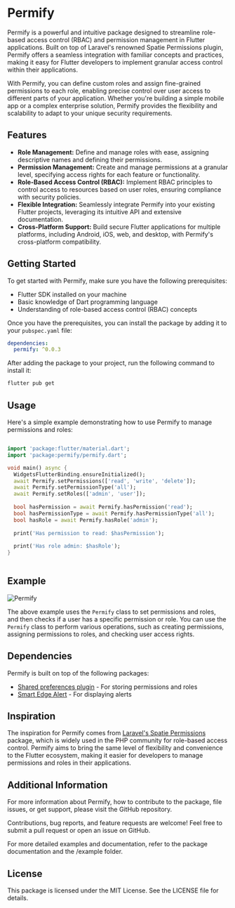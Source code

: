 # Permify

Permify is a powerful and intuitive package designed to streamline role-based access control (RBAC) and permission management in Flutter applications. Built on top of Laravel's renowned Spatie Permissions plugin, Permify offers a seamless integration with familiar concepts and practices, making it easy for Flutter developers to implement granular access control within their applications.

With Permify, you can define custom roles and assign fine-grained permissions to each role, enabling precise control over user access to different parts of your application. Whether you're building a simple mobile app or a complex enterprise solution, Permify provides the flexibility and scalability to adapt to your unique security requirements.

## Features

- **Role Management:** Define and manage roles with ease, assigning descriptive names and defining their permissions.
- **Permission Management:** Create and manage permissions at a granular level, specifying access rights for each feature or functionality.
- **Role-Based Access Control (RBAC):** Implement RBAC principles to control access to resources based on user roles, ensuring compliance with security policies.
- **Flexible Integration:** Seamlessly integrate Permify into your existing Flutter projects, leveraging its intuitive API and extensive documentation.
- **Cross-Platform Support:** Build secure Flutter applications for multiple platforms, including Android, iOS, web, and desktop, with Permify's cross-platform compatibility.

## Getting Started

To get started with Permify, make sure you have the following prerequisites:

- Flutter SDK installed on your machine
- Basic knowledge of Dart programming language
- Understanding of role-based access control (RBAC) concepts

Once you have the prerequisites, you can install the package by adding it to your `pubspec.yaml` file:

```yaml
dependencies:
  permify: ^0.0.3
```

After adding the package to your project, run the following command to install it:

```bash
flutter pub get
```

## Usage

Here's a simple example demonstrating how to use Permify to manage permissions and roles:

```dart

import 'package:flutter/material.dart';
import 'package:permify/permify.dart';

void main() async {
  WidgetsFlutterBinding.ensureInitialized();
  await Permify.setPermissions(['read', 'write', 'delete']);
  await Permify.setPermissionType('all');
  await Permify.setRoles(['admin', 'user']);
  
  bool hasPermission = await Permify.hasPermission('read');
  bool hasPermissionType = await Permify.hasPermissionType('all');
  bool hasRole = await Permify.hasRole('admin');
  
  print('Has permission to read: $hasPermission');
    
  print('Has role admin: $hasRole');
}
    
```

## Example

![Permify](https://github.com/fenicfelix/flutter_permify/blob/main/screenshots/GIF.gif)

The above example uses the `Permify` class to set permissions and roles, and then checks if a user has a specific permission or role. You can use the `Permify` class to perform various operations, such as creating permissions, assigning permissions to roles, and checking user access rights.

## Dependencies

Permify is built on top of the following packages:

- [Shared preferences plugin](https://pub.dev/packages/shared_preferences) - For storing permissions and roles
- [Smart Edge Alert](https://pub.dev/packages/smart_edge_alert) - For displaying alerts

## Inspiration

The inspiration for Permify comes from [Laravel's Spatie Permissions](https://spatie.be/docs/laravel-permission/v5/introduction) package, which is widely used in the PHP community for role-based access control. Permify aims to bring the same level of flexibility and convenience to the Flutter ecosystem, making it easier for developers to manage permissions and roles in their applications.

## Additional Information
For more information about Permify, how to contribute to the package, file issues, or get support, please visit the GitHub repository.

Contributions, bug reports, and feature requests are welcome! Feel free to submit a pull request or open an issue on GitHub.

For more detailed examples and documentation, refer to the package documentation and the /example folder.

## License
This package is licensed under the MIT License. See the LICENSE file for details.
